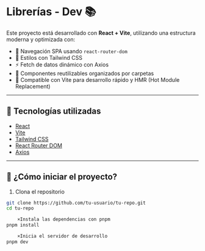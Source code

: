 # Librerías - Dev 📚

Este proyecto está desarrollado con **React + Vite**, utilizando una estructura moderna y optimizada con:

- 🔁 Navegación SPA usando `react-router-dom`
- 🎨 Estilos con Tailwind CSS
- ⚡ Fetch de datos dinámico con Axios
- 🧱 Componentes reutilizables organizados por carpetas
- 🚀 Compatible con Vite para desarrollo rápido y HMR (Hot Module Replacement)

---

## 🔧 Tecnologías utilizadas

- [React](https://reactjs.org/)
- [Vite](https://vitejs.dev/)
- [Tailwind CSS](https://tailwindcss.com/)
- [React Router DOM](https://reactrouter.com/)
- [Axios](https://axios-http.com/)

---

## 🚀 ¿Cómo iniciar el proyecto?

1. Clona el repositorio

```bash
git clone https://github.com/tu-usuario/tu-repo.git
cd tu-repo

    ×Instala las dependencias con pnpm
pnpm install

    ×Inicia el servidor de desarrollo
pnpm dev
